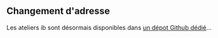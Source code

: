 ## Changement d'adresse
Les ateliers ib sont désormais disponibles dans [un dépot Github dédié](https://renaudwangler.github.io/ib-labs)...